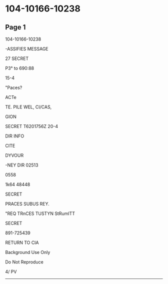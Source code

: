 # 104-10166-10238

## Page 1

104-10166-10238

-ASSIFIES MESSAGE

27 SECRET

P3° to 690:88

15-4

"Paces?

ACTe

TE. PILE WEL, CI/CAS,

GION

SECRET T6201756Z 20-4

DIR INFO

CITE

DYVOUR

-NEY DIR 02513

0558

1k64 48448

SECRET

PRACES SUBUS REY.

"REQ TRnCES TUSTYN StRumITT

SECRET

891-725439

RETURN TO CIA

Background Use Only

Do Not Reproduce

4/ PV

---

